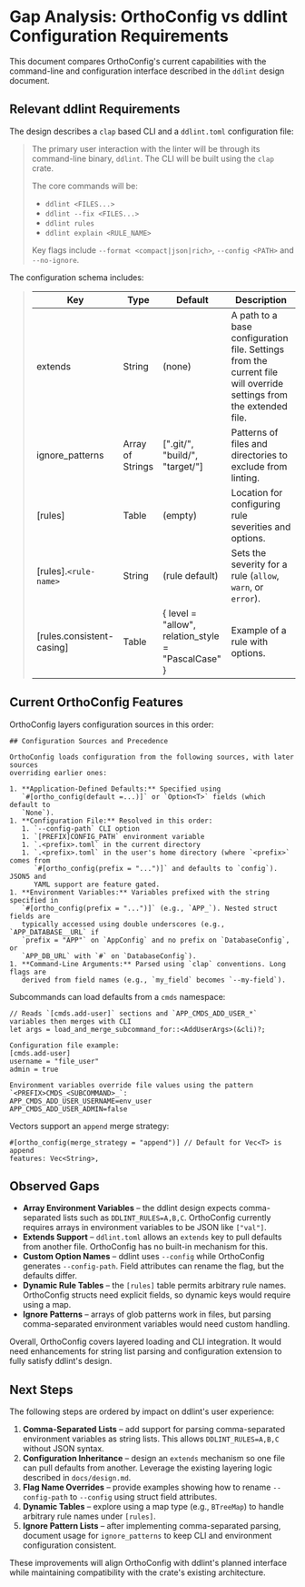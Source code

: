 # Gap Analysis: OrthoConfig vs ddlint Configuration Requirements

This document compares OrthoConfig's current capabilities with the
command-line and configuration interface described in the `ddlint` design
document.

## Relevant ddlint Requirements

The design describes a `clap` based CLI and a `ddlint.toml` configuration file:

> The primary user interaction with the linter will be through its command-line
> binary, `ddlint`. The CLI will be built using the `clap` crate.
>
> The core commands will be:
>
> - `ddlint <FILES...>`
> - `ddlint --fix <FILES...>`
> - `ddlint rules`
> - `ddlint explain <RULE_NAME>`
>
>
> Key flags include `--format <compact|json|rich>`, `--config <PATH>` and
> `--no-ignore`.

The configuration schema includes:

> | Key | Type | Default | Description |
> | --- | --- | --- | --- |
> | extends | String | (none) | A path to a base configuration file. Settings from the current file will override settings from the extended file. |
> | ignore_patterns | Array of Strings | [".git/", "build/", "target/"] | Patterns of files and directories to exclude from linting. |
> | [rules] | Table | (empty) | Location for configuring rule severities and options. |
> | [rules].`<rule-name>` | String | (rule default) | Sets the severity for a rule (`allow`, `warn`, or `error`). |
> | [rules.consistent-casing] | Table | { level = "allow", relation_style = "PascalCase" } | Example of a rule with options. |

## Current OrthoConfig Features

OrthoConfig layers configuration sources in this order:

```text
## Configuration Sources and Precedence

OrthoConfig loads configuration from the following sources, with later sources
overriding earlier ones:

1. **Application-Defined Defaults:** Specified using
   `#[ortho_config(default =...)]` or `Option<T>` fields (which default to
   `None`).
1. **Configuration File:** Resolved in this order:
   1. `--config-path` CLI option
   1. `[PREFIX]CONFIG_PATH` environment variable
   1. `.<prefix>.toml` in the current directory
   1. `.<prefix>.toml` in the user's home directory (where `<prefix>` comes from
      `#[ortho_config(prefix = "...")]` and defaults to `config`). JSON5 and
      YAML support are feature gated.
1. **Environment Variables:** Variables prefixed with the string specified in
   `#[ortho_config(prefix = "...")]` (e.g., `APP_`). Nested struct fields are
   typically accessed using double underscores (e.g., `APP_DATABASE__URL` if
   `prefix = "APP"` on `AppConfig` and no prefix on `DatabaseConfig`, or
   `APP_DB_URL` with `#` on `DatabaseConfig`).
1. **Command-Line Arguments:** Parsed using `clap` conventions. Long flags are
   derived from field names (e.g., `my_field` becomes `--my-field`).
```

Subcommands can load defaults from a `cmds` namespace:

```text
// Reads `[cmds.add-user]` sections and `APP_CMDS_ADD_USER_*` variables then merges with CLI
let args = load_and_merge_subcommand_for::<AddUserArgs>(&cli)?;

Configuration file example:
[cmds.add-user]
username = "file_user"
admin = true

Environment variables override file values using the pattern
`<PREFIX>CMDS_<SUBCOMMAND>_`:
APP_CMDS_ADD_USER_USERNAME=env_user
APP_CMDS_ADD_USER_ADMIN=false
```

Vectors support an `append` merge strategy:

```text
#[ortho_config(merge_strategy = "append")] // Default for Vec<T> is append
features: Vec<String>,
```

## Observed Gaps

- **Array Environment Variables** – the ddlint design expects comma-separated
  lists such as `DDLINT_RULES=A,B,C`. OrthoConfig currently requires arrays in
  environment variables to be JSON like `["val"]`.
- **Extends Support** – `ddlint.toml` allows an `extends` key to pull defaults
  from another file. OrthoConfig has no built-in mechanism for this.
- **Custom Option Names** – ddlint uses `--config` while OrthoConfig generates
  `--config-path`. Field attributes can rename the flag, but the defaults differ.
- **Dynamic Rule Tables** – the `[rules]` table permits arbitrary rule names.
  OrthoConfig structs need explicit fields, so dynamic keys would require using
  a map.
- **Ignore Patterns** – arrays of glob patterns work in files, but parsing
  comma-separated environment variables would need custom handling.

Overall, OrthoConfig covers layered loading and CLI integration. It would need
enhancements for string list parsing and configuration extension to fully
satisfy ddlint's design.

## Next Steps

The following steps are ordered by impact on ddlint's user experience:

1. **Comma-Separated Lists** – add support for parsing comma-separated
   environment variables as string lists. This allows `DDLINT_RULES=A,B,C`
   without JSON syntax.
2. **Configuration Inheritance** – design an `extends` mechanism so one file can
   pull defaults from another. Leverage the existing layering logic described in
   `docs/design.md`.
3. **Flag Name Overrides** – provide examples showing how to rename
   `--config-path` to `--config` using struct field attributes.
4. **Dynamic Tables** – explore using a map type (e.g., `BTreeMap`) to handle
   arbitrary rule names under `[rules]`.
5. **Ignore Pattern Lists** – after implementing comma-separated parsing,
   document usage for `ignore_patterns` to keep CLI and environment
   configuration consistent.

These improvements will align OrthoConfig with ddlint's planned interface while
maintaining compatibility with the crate's existing architecture.
